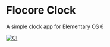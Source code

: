 # Flocore Clock
A simple clock app for Elementary OS 6

[![CI](https://github.com/flocore/flocoreclock/actions/workflows/main.yml/badge.svg)](https://github.com/flocore/flocoreclock/actions/workflows/main.yml)
